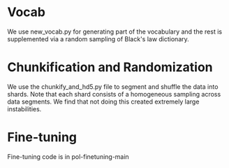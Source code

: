 
# Vocab

We use new_vocab.py for generating part of the vocabulary and the rest is supplemented via a random sampling of Black's law dictionary.

# Chunkification and Randomization

We use the chunkify_and_hd5.py file to segment and shuffle the data into shards. Note that each shard consists of a homogeneous sampling across data segments. We find that not doing this created extremely large instabilities.

# Fine-tuning

Fine-tuning code is in pol-finetuning-main